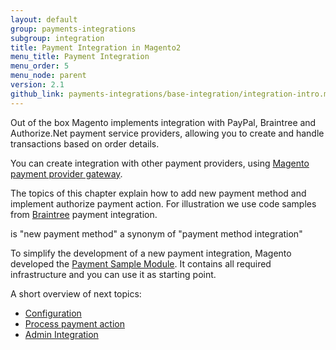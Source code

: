 ```yaml
---
layout: default
group: payments-integrations
subgroup: integration
title: Payment Integration in Magento2
menu_title: Payment Integration
menu_order: 5
menu_node: parent
version: 2.1
github_link: payments-integrations/base-integration/integration-intro.md
---
```


Out of the box Magento implements integration with PayPal, Braintree and Authorize.Net payment service providers, allowing you to create and handle transactions based on order details.

You can create integration with other payment providers, using [Magento payment provider gateway]({{page.baseurl}}...). 

The topics of this chapter explain how to add new payment method and implement authorize payment action. For illustration we use code 
samples from [Braintree]({{site.mage2100url}}app/code/Magento/Braintree) payment integration.

<p class="q">is "new payment method" a synonym of "payment method integration"</p>

To simplify the development of a new payment integration, Magento developed the [Payment Sample Module](https://github.com/magento/magento2-samples/tree/master/sample-module-payment-gateway).
It contains all required infrastructure and you can use it as starting point.

A short overview of next topics:

 - [Configuration]({{site.gdeurl21}}payments-integrations/base-integration/configuration.html)
 - [Process payment action]({{site.gdeurl21}}payments-integrations/base-integration/payment-action.html)
 - [Admin Integration]({{site.gdeurl21}}payments-integrations/base-integration/admin-integration.html)